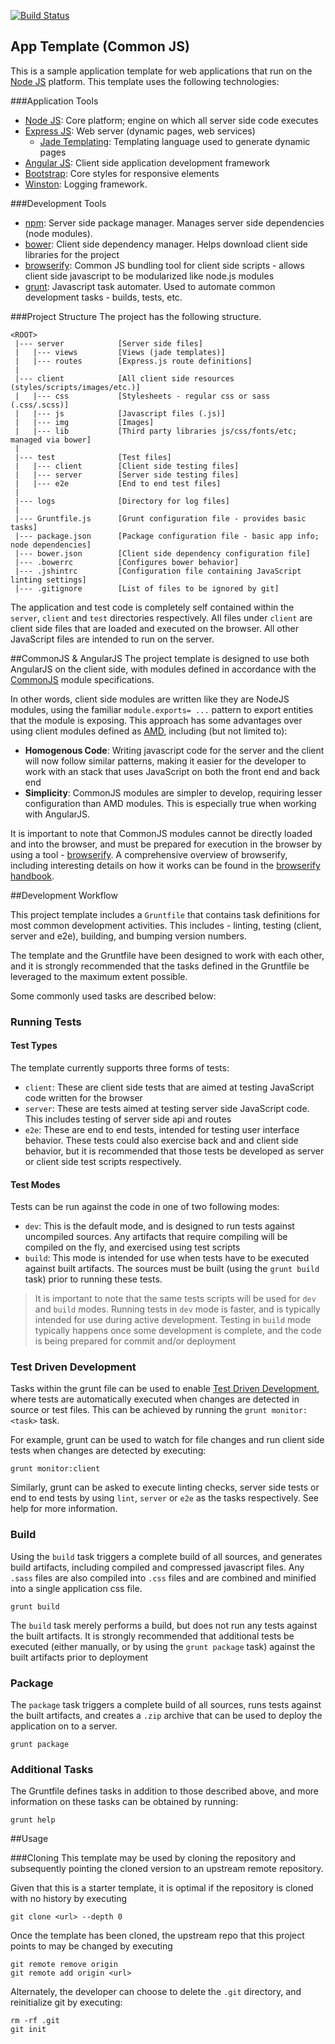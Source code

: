 [![Build Status](https://travis-ci.org/vamship/node-app-template-cjs.svg?branch=master)](https://travis-ci.org/vamship/node-app-template-cjs)
## App Template (Common JS)

This is a sample application template for web applications that run on the [Node JS](http://nodejs.org) platform. This template uses the following technologies:

###Application Tools
* [Node JS](http://nodejs.org/): Core platform; engine on which all server side code executes
* [Express JS](http://expressjs.com/): Web server (dynamic pages, web services)
    * [Jade Templating](http://jade-lang.com/): Templating language used to generate dynamic pages 
* [Angular JS](https://angularjs.org/): Client side application development framework
* [Bootstrap](http://getbootstrap.com/): Core styles for responsive elements
* [Winston](https://github.com/flatiron/winston): Logging framework.

###Development Tools
* [npm](https://www.npmjs.org/): Server side package manager. Manages server side dependencies (node modules).
* [bower](http://bower.io): Client side dependency manager. Helps download client side libraries for the project
* [browserify](http://browserify.org/): Common JS bundling tool for client side scripts - allows client side javascript to be modularized like node.js modules
* [grunt](http://gruntjs.com/): Javascript task automater. Used to automate common development tasks - builds, tests, etc.

###Project Structure
The project has the following structure.

```
<ROOT>
 |--- server            [Server side files]
 |   |--- views         [Views (jade templates)]
 |   |--- routes        [Express.js route definitions]
 |
 |--- client            [All client side resources (styles/scripts/images/etc.)]
 |   |--- css           [Stylesheets - regular css or sass (.css/.scss)]
 |   |--- js            [Javascript files (.js)]
 |   |--- img           [Images]
 |   |--- lib           [Third party libraries js/css/fonts/etc; managed via bower]
 |
 |--- test              [Test files]
 |   |--- client        [Client side testing files]
 |   |--- server        [Server side testing files]
 |   |--- e2e           [End to end test files]
 |
 |--- logs              [Directory for log files]
 |
 |--- Gruntfile.js      [Grunt configuration file - provides basic tasks]
 |--- package.json      [Package configuration file - basic app info; node dependencies]
 |--- bower.json        [Client side dependency configuration file]
 |--- .bowerrc          [Configures bower behavior]
 |--- .jshintrc         [Configuration file containing JavaScript linting settings]
 |--- .gitignore        [List of files to be ignored by git]

```
The application and test code is completely self contained within the `server`, `client` and `test` directories respectively. All files under `client` are client side files that are loaded and executed on the browser. All other JavaScript files are intended to run on the server.

##CommonJS & AngularJS
The project template is designed to use both AngularJS on the client side, with modules defined in accordance with the [CommonJS](http://www.commonjs.org/) module specifications.

In other words, client side modules are written like they are NodeJS modules, using the familiar `module.exports= ...` pattern to export entities that the module is exposing. This approach has some advantages over using client modules defined as [AMD](http://en.wikipedia.org/wiki/Asynchronous_module_definition), including (but not limited to):

* **Homogenous Code**: Writing javascript code for the server and the client will now follow similar patterns, making it easier for the developer to work with an stack that uses JavaScript on both the front end and back end
* **Simplicity**: CommonJS modules are simpler to develop, requiring lesser configuration than AMD modules. This is especially true when working with AngularJS.

It is important to note that CommonJS modules cannot be directly loaded and into the browser, and must be prepared for execution in the browser by using a tool -  [browserify](http://http://browserify.org/). A comprehensive overview of browserify, including interesting details on how it works can be found in the [browserify handbook](https://github.com/substack/browserify-handbook).

##Development Workflow

This project template includes a `Gruntfile` that contains task definitions for most common development activities. This includes - linting, testing (client, server and e2e), building, and bumping version numbers. 

The template and the Gruntfile have been designed to work with each other, and it is strongly recommended that the tasks defined in the Gruntfile be leveraged to the maximum extent possible. 

Some commonly used tasks are described below:

### Running Tests

#### Test Types
The template currently supports three forms of tests:

* `client`: These are client side tests that are aimed at testing JavaScript code written for the browser
* `server`: These are tests aimed at testing server side JavaScript code. This includes testing of server side api and routes
* `e2e`: These are end to end tests, intended for testing user interface behavior. These tests could also exercise back and and client side behavior, but it is recommended that those tests be developed as server or client side test scripts respectively.

#### Test Modes

Tests can be run against the code in one of two following modes:

* `dev`: This is the default mode, and is designed to run tests against uncompiled sources. Any artifacts that require compiling will be compiled on the fly, and exercised using test scripts
* `build`: This mode is intended for use when tests have to be executed against built artifacts. The sources must be built (using the `grunt build` task) prior to running these tests.

>It is important to note that the same tests scripts will be used for `dev` and `build` modes. Running tests in `dev` mode is faster, and is typically intended for use during active development. Testing in `build` mode typically happens once some development is complete, and the code is being prepared for commit and/or deployment

### Test Driven Development
Tasks within the grunt file can be used to enable [Test Driven Development](http://en.wikipedia.org/wiki/Test-driven_development), where tests are automatically executed when changes are detected in source or test files. This can be achieved by running the `grunt monitor:<task>` task.

For example, grunt can be used to watch for file changes and run client side tests when changes are detected by executing:
```
grunt monitor:client
```
Similarly, grunt can be asked to execute linting checks, server side tests or end to end tests by using `lint`, `server` or `e2e` as the tasks respectively. See help for more information.

### Build
Using the `build` task triggers a complete build of all sources, and generates build artifacts, including compiled and compressed javascript files. Any `.sass` files are also compiled into `.css` files and are combined and minified into a single application css file.

```
grunt build
```

The `build` task merely performs a build, but does not run any tests against the built artifacts. It is strongly recommended that additional tests be executed (either manually, or by using the `grunt package` task) against the built artifacts prior to deployment

### Package
The `package` task triggers a complete build of all sources, runs tests against the built artifacts, and creates a `.zip` archive that can be used to deploy the application on to a server. 

```
grunt package
```

### Additional Tasks
The Gruntfile defines tasks in addition to those described above, and more information on these tasks can be obtained by running:
```
grunt help
```

##Usage

###Cloning
This template may be used by cloning the repository and subsequently pointing the cloned version to an upstream remote repository.

Given that this is a starter template, it is optimal if the repository is cloned with no history by executing
```
git clone <url> --depth 0
```
Once the template has been cloned, the upstream repo that this project points to may be changed by executing
```
git remote remove origin
git remote add origin <url>
```
Alternately, the developer can choose to delete the `.git` directory, and reinitialize git by executing:
```
rm -rf .git
git init
```
